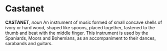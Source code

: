 # Castanet

**CASTANET**, _noun_ An instrument of music formed of small concave shells of ivory or hard wood, shaped like spoons, placed together, fastened to the thumb and beat with the middle finger. This instrument is used by the Spaniards, Moors and Bohemians, as an accompaniment to their dances, sarabands and guitars.